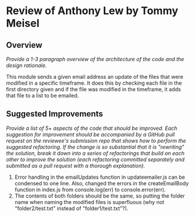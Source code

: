# Review of Anthony Lew by Tommy Meisel

## Overview

*Provide a 1-3 paragraph overview of the architecture of the code and the design rationale.*

This module sends a given email address an update of the files that were modified in a specific timeframe. It does this by checking each file in the first directory given and if the file was modified in the timeframe, it adds that file to a list to be emailed.

## Suggested Improvements

*Provide a list of 5+ aspects of the code that should be improved. Each suggestion for improvement should be accompanied by a GitHub pull request on the reviewee's submission repo that shows how to perform the suggested refactoring. If the change is so substantial that it is "rewriting" the solution, break it down into a series of refactorings that build on each other to improve the solution (each refactoring committed separately and submitted as a pull request with a thorough explanation).*

1. Error handling in the emailUpdates function in updateemailer.js can be condensed to one line. Also, changed the errors in the createEmailBody function in index.js from console.log(err) to console.error(err).
2. The contents of both folders should be the same, so putting the folder name when naming the modified files is superfluous (why not "folder2/test.txt" instead of "folder1/test.txt"?). 